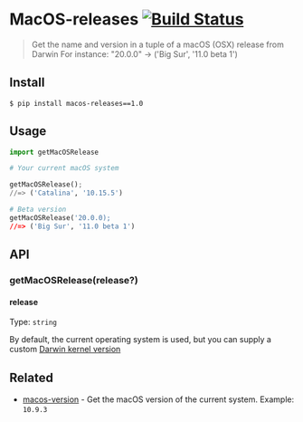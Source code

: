 # MacOS-releases [![Build Status](https://travis-ci.com/ximet/macos-releases.svg?branch=master)](https://travis-ci.com/ximet/macos-releases.svg?branch=master)

> Get the name and version in a tuple  of a macOS (OSX) release from Darwin
> For instance: "20.0.0" -> ('Big Sur', '11.0 beta 1')

## Install

```
$ pip install macos-releases==1.0
```

## Usage

```python
import getMacOSRelease

# Your current macOS system

getMacOSRelease();
//=> ('Catalina', '10.15.5')

# Beta version
getMacOSRelease('20.0.0);
//=> ('Big Sur', '11.0 beta 1')
```

## API

### getMacOSRelease(release?)

#### release

Type: `string`

By default, the current operating system is used, but you can supply a custom [Darwin kernel version](https://en.wikipedia.org/wiki/Darwin_%28operating_system%29#Release_history)


## Related

- [macos-version](https://github.com/sindresorhus/macos-version) - Get the macOS version of the current system. Example: `10.9.3`